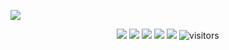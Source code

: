 <a href="https://imfckg.t.me"><img src="https://readme-typing-svg.herokuapp.com?font=Fira+Code&size=24&center=true&vCenter=true&pause=1000&width=550&lines=Welcome+to+my+profile!;Extensive+experience+as+a+developer;More+than+8+years+of+remote+full-time;https%3A%2F%2Fcareer.habr.com%2Fimigunov"></a>
<p align="center">
    <a href="https://imfckg.t.me"><img src="https://img.shields.io/badge/telegram-imfckg-green"></a>
    <a href="https://github.com/python/cpython"><img src="https://img.shields.io/badge/Python-3.10-FF1493.svg"></a>
    <a href="https://github.com/imfckg/imfckg/graphs/contributors"><img src="https://img.shields.io/github/contributors/imfckg/imfckg?color=blue"></a>
    <a href="https://github.com/imfckg/imfckg/stargazers"><img src="https://img.shields.io/github/stars/imfckg/imfckg.svg?logo=github"></a>
    <a href="https://github.com/imfckg/imfckg/network/members"><img src="https://img.shields.io/github/forks/imfckg/imfckg.svg?color=blue&logo=github"></a>
    <img src="https://visitor-badge.laobi.icu/badge?page_id=imfckg.imfckg" alt="visitors"/>   
</p>
